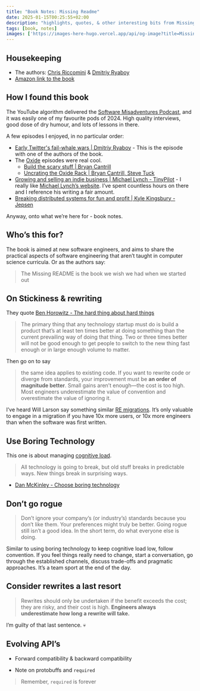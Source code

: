 ```yaml
---
title: "Book Notes: Missing Readme"
date: 2025-01-15T00:25:55+02:00
description: "highlights, quotes, & other interesting bits from Missing Readme"
tags: [book, notes]
images: ['https://images-here-hugo.vercel.app/api/og-image?title=Missing+Readme']
---
```


## Housekeeping
- The authors: [Chris Riccomini](https://cnr.sh/) & [Dmitriy Ryaboy](https://www.amazon.com/Missing-README-Guide-Software-Engineer/dp/1718501838)
- [Amazon link to the book](https://www.amazon.com/Missing-README-Guide-Software-Engineer/dp/1718501838)

## How I found this book
The YouTube algorithm delivered the [Software Misadventures Podcast](https://www.youtube.com/@softwaremisadventures),
and it was easily one of my favourite pods of 2024. High quality interviews, good dose of dry humour, and lots of lessons in there.

A few episodes I enjoyed, in no particular order:
- [Early Twitter's fail-whale wars | Dmitriy Ryaboy](https://www.youtube.com/watch?v=xAzb7Gtu2a8) - This is the episode with one of the authors of the book.
- The [Oxide](https://oxide.computer/) episodes were real cool.
  - [Build the scary stuff | Bryan Cantrill](https://www.youtube.com/watch?v=cAFD2bq1_tU&t=4137s)
  - [Uncrating the Oxide Rack | Bryan Cantrill, Steve Tuck](https://www.youtube.com/watch?v=d_XqNYt0cY0)
- [Growing and selling an indie business | Michael Lynch - TinyPilot](https://www.youtube.com/watch?v=MW_SZ59GM9s) - I really like [Michael Lynch’s website](https://mtlynch.io/). I’ve spent countless hours on there and I reference his writing a fair amount.
- [Breaking distributed systems for fun and profit | Kyle Kingsbury - Jepsen](https://www.youtube.com/watch?v=FdfZxN-IkpA&t=4441s)

Anyway, onto what we’re here for - book notes.

## Who’s this for?
The book is aimed at new software engineers, and aims to share the practical aspects of software engineering that aren’t taught in computer science curricula. Or as the authors say:
> The Missing README is the book we wish we had when we started out

## On Stickiness & rewriting
They quote [Ben Horowitz - The hard thing about hard things](https://www.amazon.co.za/Hard-Thing-About-Things-Building/dp/0062273205)

> The primary thing that any technology startup must do is build a product that’s at least ten times better at doing something than the current prevailing way of doing that thing. Two or three times better will not be good enough to get people to switch to the new thing fast enough or in large enough volume to matter.

Then go on to say 
> the same idea applies to existing code. If you want to rewrite code or diverge from standards, your improvement must be **an order of magnitude better**. Small gains aren’t enough—the cost is too high. Most engineers underestimate the value of convention and overestimate the value of ignoring it.

I’ve heard Will Larson say something similar [RE migrations](/migrations). It’s only valuable to engage in a migration if you have 10x more users, or 10x more engineers than when the software was first written.

## Use Boring Technology
This one is about managing [cognitive load](/clt).

> All technology is going to break, but old stuff breaks in predictable ways. New things break in surprising ways.

- [Dan McKinley - Choose boring technology](https://boringtechnology.club/)

## Don’t go rogue
> Don’t ignore your company’s (or industry’s) standards because you don’t like them. 
> Your preferences might truly be better. Going rogue still isn’t a good idea. In the short term, do what everyone else is doing. 

Similar to using boring technology to keep cognitive load low, follow convention. If you feel things really need to change, start a conversation, go through the established channels, discuss trade-offs and pragmatic approaches. It’s a team sport at the end of the day.

## Consider rewrites a last resort
> Rewrites should only be undertaken if the benefit exceeds the cost; they are risky, and their cost is high. **Engineers always underestimate how long a rewrite will take.**

I’m guilty of that last sentence. 💀

## Evolving API’s
- Forward compatibility & backward compatibility 

- Note on protobuffs and `required`
> Remember, `required` is forever